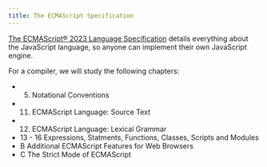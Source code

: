 ```yaml
---
title: The ECMAScript Specification
---
```


[The ECMAScript® 2023 Language Specification](https://tc39.es/ecma262/) details everything about the JavaScript language, so anyone can implement their own JavaScript engine.

For a compiler, we will study the following chapters:
* 5. Notational Conventions
* 11. ECMAScript Language: Source Text
* 12. ECMAScript Language: Lexical Grammar
* 13 - 16 Expressions, Statments, Functions, Classes, Scripts and Modules
* B Additional ECMAScript Features for Web Browsers
* C The Strict Mode of ECMAScript
